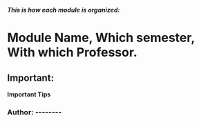 **_This is how each module is organized:_**

# Module Name, Which semester, With which Professor.

## Important:
**Important Tips**


### Author: --------